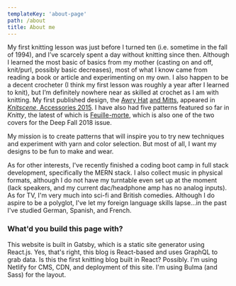 ```yaml
---
templateKey: 'about-page'
path: /about
title: About me
---
```


My first knitting lesson was just before I turned ten (i.e. sometime in the fall of 1994), and I’ve scarcely spent a day without knitting since then. Although I learned the most basic of basics from my mother (casting on and off, knit/purl, possibly basic decreases), most of what I know came from reading a book or article and experimenting on my own. I also happen to be a decent crocheter (I think my first lesson was roughly a year after I learned to knit), but I’m definitely nowhere near as skilled at crochet as I am with knitting. My first published design, the [Awry Hat](http://www.ravelry.com/patterns/library/awry-hat) [and Mitts](https://www.ravelry.com/patterns/library/awry-mitts), appeared in [*Knitscene*, Accessories 2015](http://www.knittingdaily.com/magazines/knitscene-accessories-2015/). I have also had five patterns featured so far in *Knitty*, the latest of which is [Feuille-morte](https://knitty.com/ISSUEdf19/PATTfeuillemorte/PATTfeuillemorte.php), which is also one of the two covers for the Deep Fall 2018 issue.

My mission is to create patterns that will inspire you to try new techniques and experiment with yarn and color selection. But most of all, I want my designs to be fun to make and wear.

As for other interests, I've recently finished a coding boot camp in full stack development, specifically the MERN stack. I also collect music in physical formats, although I do not have my turntable even set up at the moment (lack speakers, and my current dac/headphone amp has no analog inputs). As for TV, I'm very much into sci-fi and British comedies. Although I do aspire to be a polyglot, I've let my foreign language skills lapse...in the past I've studied German, Spanish, and French.

### What'd you build this page with?
This website is built in Gatsby, which is a static site generator using React.js. Yes, that's right, this blog is React-based and uses GraphQL to grab data. Is this the first knitting blog built in React? Possibly. I'm using Netlify for CMS, CDN, and deployment of this site. I'm using Bulma (and Sass) for the layout.